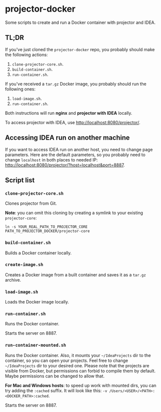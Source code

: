 # projector-docker
Some scripts to create and run a Docker container with projector and IDEA.

## TL;DR
If you've just cloned the `projector-docker` repo, you probably should make the following actions:
1. `clone-projector-core.sh`.
1. `build-container.sh`.
1. `run-container.sh`.

If you've received a `tar.gz` Docker image, you probably should run the following ones:
1. `load-image.sh`.
1. `run-container.sh`.

Both instructions will run **nginx** and **projector with IDEA** locally.

To access projector with IDEA, use <http://localhost:8080/projector/>.

## Accessing IDEA run on another machine

If you want to access IDEA run on another host, you need to change page parameters. Here are the default parameters, so you probably need to change `localhost` in both places to needed IP: <http://localhost:8080/projector/?host=localhost&port=8887>.

## Script list
### `clone-projector-core.sh`
Clones projector from Git.

**Note**: you can omit this cloning by creating a symlink to your existing `projector-core`:
```shell script
ln -s YOUR_REAL_PATH_TO_PROJECTOR_CORE PATH_TO_PROJECTOR_DOCKER/projector-core
```

### `build-container.sh`
Builds a Docker container locally.

### `create-image.sh`
Creates a Docker image from a built container and saves it as a `tar.gz` archive.

### `load-image.sh`
Loads the Docker image locally.

### `run-container.sh`
Runs the Docker container.

Starts the server on 8887.

### `run-container-mounted.sh`
Runs the Docker container. Also, it mounts your `~/IdeaProjects` dir to the container, so you can open your projects. Feel free to change `~/IdeaProjects` dir to your desired one. Please note that the projects are visible from Docker, but permissions can forbid to compile them by default. Maybe permissions can be changed to allow that.

**For Mac and Windows hosts**: to speed up work with mounted dirs, you can try adding the `:cached` suffix. It will look like this: `-v /Users/<USER>/<PATH>:<DOCKER_PATH>:cached`.

Starts the server on 8887.

